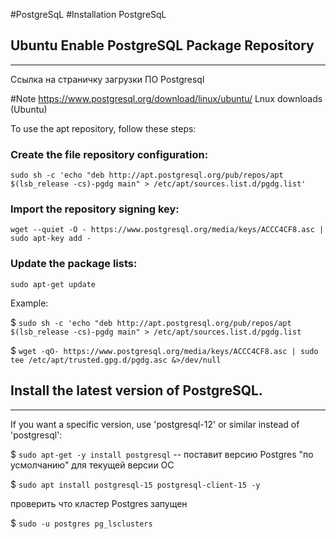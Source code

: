 #PostgreSqL
#Installation PostgreSqL

## Ubuntu Enable PostgreSQL Package Repository
-------------------
Ссылка на страничку загрузки ПО Postgresql

#Note https://www.postgresql.org/download/linux/ubuntu/ Lnux downloads (Ubuntu)


To use the apt repository, follow these steps:

### Create the file repository configuration:

`sudo sh -c 'echo "deb http://apt.postgresql.org/pub/repos/apt $(lsb_release -cs)-pgdg main" > /etc/apt/sources.list.d/pgdg.list'`

### Import the repository signing key:

`wget --quiet -O - https://www.postgresql.org/media/keys/ACCC4CF8.asc | sudo apt-key add -`

### Update the package lists:

`sudo apt-get update`

Example:

$ `sudo sh -c 'echo "deb http://apt.postgresql.org/pub/repos/apt $(lsb_release -cs)-pgdg main" > /etc/apt/sources.list.d/pgdg.list`

$ `wget -qO- https://www.postgresql.org/media/keys/ACCC4CF8.asc | sudo tee /etc/apt/trusted.gpg.d/pgdg.asc &>/dev/null`


## Install the latest version of PostgreSQL.
------------------------------------------------

If you want a specific version, use 'postgresql-12' or similar instead of 'postgresql':

$ `sudo apt-get -y install postgresql`      -- поставит версию Postgres "по усмолчанию" для текущей версии ОС

$ `sudo apt install postgresql-15 postgresql-client-15 -y`

 проверить что кластер Postgres  запущен

 $ `sudo -u postgres pg_lsclusters`
